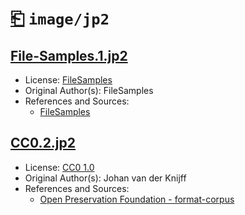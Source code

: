 # [⎗](../../../../README.md) `image/jp2`

## [File-Samples.1.jp2](../files/File-Samples.1.jp2)

- License: [FileSamples](./LICENSE.1.txt)
- Original Author(s): FileSamples
- References and Sources:
  - [FileSamples](https://filesamples.com/samples/image/jp2/sample1.jp2)

## [CC0.2.jp2](../files/CC0.2.jp2)

- License: [CC0 1.0](./LICENSE.2.txt)
- Original Author(s): Johan van der Knijff
- References and Sources:
  - [Open Preservation Foundation - format-corpus](https://github.com/openpreserve/format-corpus/raw/c5d18a71b8b65807d98191490fd691555419bc3a/jp2k-formats/balloon.jp2)
